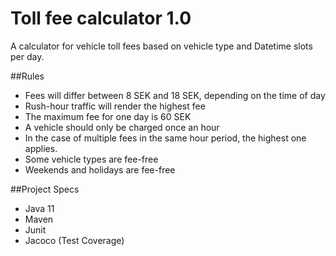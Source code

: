 # Toll fee calculator 1.0
A calculator for vehicle toll fees based on vehicle type and Datetime slots per day.

##Rules
* Fees will differ between 8 SEK and 18 SEK, depending on the time of day
* Rush-hour traffic will render the highest fee
* The maximum fee for one day is 60 SEK
* A vehicle should only be charged once an hour
* In the case of multiple fees in the same hour period, the highest one applies.
* Some vehicle types are fee-free
* Weekends and holidays are fee-free

##Project Specs
* Java 11
* Maven
* Junit
* Jacoco (Test Coverage)

 

